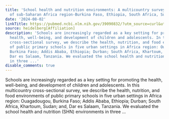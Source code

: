 ```yaml
---
title: 'School health and nutrition environments: A multicountry survey in five countries
  of sub-Saharan Africa region-Burkina Faso, Ethiopia, South Africa, Sudan, and Tanzania'
date: '2024-08-02'
linkTitle: https://pubmed.ncbi.nlm.nih.gov/39090832/?utm_source=curl&utm_medium=rss&utm_campaign=pubmed-2&utm_content=1FakS-2QOkCT8HsMOQP1bCRQ4YzyumYOmxmF0moLsQ3dFB1E9V&fc=20220326224207&ff=20240802182554&v=2.18.0.post9+e462414
source: heidelberg[Affiliation]
description: 'Schools are increasingly regarded as a key setting for promoting the
  health, well-being, and development of children and adolescents. In this multicountry
  cross-sectional survey, we describe the health, nutrition, and food environments
  of public primary schools in five urban settings in Africa region: Ouagadougou,
  Burkina Faso; Addis Ababa, Ethiopia; Durban; South Africa, Khartoum, Sudan; and,
  Dar es Salaam, Tanzania. We evaluated the school health and nutrition (SHN) environments
  in three ...'
disable_comments: true
---
```

Schools are increasingly regarded as a key setting for promoting the health, well-being, and development of children and adolescents. In this multicountry cross-sectional survey, we describe the health, nutrition, and food environments of public primary schools in five urban settings in Africa region: Ouagadougou, Burkina Faso; Addis Ababa, Ethiopia; Durban; South Africa, Khartoum, Sudan; and, Dar es Salaam, Tanzania. We evaluated the school health and nutrition (SHN) environments in three ...